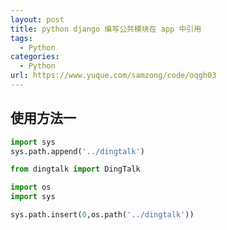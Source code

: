 ```yaml
---
layout: post
title: python django 编写公共模块在 app 中引用
tags:
  - Python
categories:
  - Python
url: https://www.yuque.com/samzong/code/oqgh03
---
```



## 使用方法一

```python
import sys
sys.path.append('../dingtalk')

from dingtalk import DingTalk
```

```python
import os
import sys

sys.path.insert(0,os.path('../dingtalk'))
```
